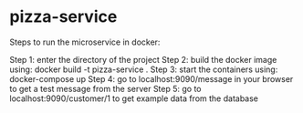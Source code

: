 # pizza-service

Steps to run the microservice in docker:

Step 1: enter the directory of the project
Step 2: build the docker image using: docker build -t pizza-service .
Step 3: start the containers using: docker-compose up
Step 4: go to localhost:9090/message in your browser 
        to get a test message from the server
Step 5: go to localhost:9090/customer/1 
        to get example data from the database
